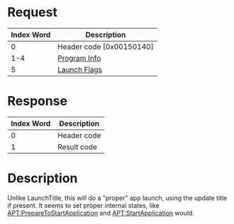 # Request

| Index Word | Description                                                |
|------------|------------------------------------------------------------|
| 0          | Header code \[0x00150140\]                                 |
| 1-4        | [Program Info](Filesystem_services#ProgramInfo "wikilink") |
| 5          | [Launch Flags](PMApp:LaunchTitle#Launch_Flags "wikilink")  |

# Response

| Index Word | Description |
|------------|-------------|
| 0          | Header code |
| 1          | Result code |

# Description

Unlike LaunchTitle, this will do a "proper" app launch, using the update
title if present. It seems to set proper internal states, like
[<APT:PrepareToStartApplication>](APT:PrepareToStartApplication "wikilink")
and [<APT:StartApplication>](APT:StartApplication "wikilink") would.